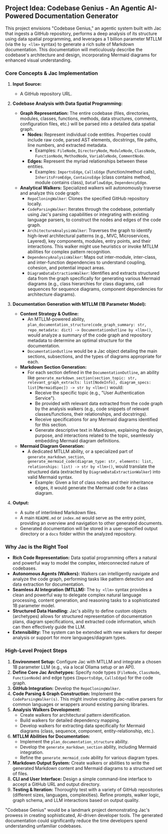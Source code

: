 ## Project Idea: Codebase Genius - An Agentic AI-Powered Documentation Generator

This project envisions "Codebase Genius," an agentic system built with Jac that ingests a GitHub repository, performs a deep analysis of its structure using data spatial programming, and leverages a 1 billion parameter MTLLM (via the `by <llm>` syntax) to generate a rich suite of Markdown documentation. This documentation will meticulously describe the codebase's architecture and design, incorporating Mermaid diagrams for enhanced visual understanding.

### Core Concepts & Jac Implementation

1.  **Input Source:**
    *   A GitHub repository URL.

2.  **Codebase Analysis with Data Spatial Programming:**
    *   **Graph Representation:** The entire codebase (files, directories, modules, classes, functions, methods, data structures, comments, configuration files, etc.) will be parsed into a detailed data spatial graph.
        *   **Nodes:** Represent individual code entities. Properties could include raw code, parsed AST elements, docstrings, file paths, line numbers, and extracted metadata.
            *   Examples: `FileNode`, `DirectoryNode`, `ModuleNode`, `ClassNode`, `FunctionNode`, `MethodNode`, `VariableNode`, `CommentNode`.
        *   **Edges:** Represent the myriad relationships between these entities.
            *   Examples: `ImportsEdge`, `CallsEdge` (function/method calls), `InheritsFromEdge`, `ContainsEdge` (class contains method, module contains class), `DataFlowEdge`, `DependencyEdge`.
    *   **Analytical Walkers:** Specialized walkers will autonomously traverse and analyze this code graph:
        *   `RepoCloningWalker`: Clones the specified GitHub repository locally.
        *   `CodeParsingWalker`: Iterates through the codebase, potentially using Jac's parsing capabilities or integrating with existing language parsers, to construct the nodes and edges of the code graph.
        *   `ArchitectureAnalysisWalker`: Traverses the graph to identify high-level architectural patterns (e.g., MVC, Microservices, Layered), key components, modules, entry points, and their interactions. This walker might use heuristics or invoke MTLLM abilities for complex pattern recognition.
        *   `DependencyAnalysisWalker`: Maps out inter-module, inter-class, and inter-function dependencies to understand coupling, cohesion, and potential impact areas.
        *   `DiagramDataExtractionWalker`: Identifies and extracts structured data from the graph specifically for generating various Mermaid diagrams (e.g., class hierarchies for class diagrams, call sequences for sequence diagrams, component dependencies for architecture diagrams).

3.  **Documentation Generation with MTLLM (1B Parameter Model):**
    *   **Content Strategy & Outline:**
        *   An MTLLM-powered ability, `plan_documentation_structure(code_graph_summary: str, repo_metadata: dict) -> DocumentationOutline by <llm>()`, would analyze a summary of the code graph and repository metadata to determine an optimal structure for the documentation.
        *   `DocumentationOutline` would be a Jac object detailing the main sections, subsections, and the types of diagrams appropriate for each.
    *   **Markdown Section Generation:**
        *   For each section defined in the `DocumentationOutline`, an ability like `generate_markdown_section(section_topic: str, relevant_graph_extracts: list[NodeInfo], diagram_specs: list[MermaidSpec]) -> str by <llm>()` would:
            *   Receive the specific topic (e.g., "User Authentication Service").
            *   Be provided with relevant data extracted from the code graph by the analysis walkers (e.g., code snippets of relevant classes/functions, their relationships, and docstrings).
            *   Receive specifications for any Mermaid diagrams identified for this section.
            *   Generate descriptive text in Markdown, explaining the design, purpose, and interactions related to the topic, seamlessly embedding Mermaid diagram definitions.
    *   **Mermaid Diagram Generation:**
        *   A dedicated MTLLM ability, or a specialized part of `generate_markdown_section`, `generate_mermaid_code(diagram_type: str, elements: list, relationships: list) -> str by <llm>()`, would translate the structured data (extracted by `DiagramDataExtractionWalker`) into valid Mermaid syntax.
            *   Example: Given a list of class nodes and their inheritance edges, it would generate the Mermaid code for a class diagram.

4.  **Output:**
    *   A suite of interlinked Markdown files.
    *   A main `README.md` or `index.md` would serve as the entry point, providing an overview and navigation to other generated documents.
    *   Generated documentation will be stored in a user-specified output directory or a `docs` folder within the analyzed repository.

### Why Jac is the Right Tool

*   **Rich Code Representation:** Data spatial programming offers a natural and powerful way to model the complex, interconnected nature of codebases.
*   **Autonomous Agents (Walkers):** Walkers can intelligently navigate and analyze the code graph, performing tasks like pattern detection and data extraction for documentation.
*   **Seamless AI Integration (MTLLM):** The `by <llm>` syntax provides a clean and powerful way to delegate complex natural language processing, content generation, and reasoning tasks to a sophisticated 1B parameter model.
*   **Structured Data Handling:** Jac's ability to define custom objects (archetypes) allows for structured representation of documentation plans, diagram specifications, and extracted code information, which can then effectively guide the LLM.
*   **Extensibility:** The system can be extended with new walkers for deeper analysis or support for more languages/diagram types.

### High-Level Project Steps

1.  **Environment Setup:** Configure Jac with MTLLM and integrate a chosen 1B parameter LLM (e.g., via a local Ollama setup or an API).
2.  **Define Core Jac Archetypes:** Specify node types (`FileNode`, `ClassNode`, `FunctionNode`) and edge types (`ImportsEdge`, `CallsEdge`) for the code graph.
3.  **GitHub Integration:** Develop the `RepoCloningWalker`.
4.  **Code Parsing & Graph Construction:** Implement the `CodeParsingWalker(s)`. This might involve creating Jac-native parsers for common languages or wrappers around existing parsing libraries.
5.  **Analysis Walkers Development:**
    *   Create walkers for architectural pattern identification.
    *   Build walkers for detailed dependency mapping.
    *   Develop walkers for extracting data specifically for Mermaid diagrams (class, sequence, component, entity-relationship, etc.).
6.  **MTLLM Abilities for Documentation:**
    *   Implement the `plan_documentation_structure` ability.
    *   Develop the `generate_markdown_section` ability, including Mermaid integration.
    *   Refine the `generate_mermaid_code` ability for various diagram types.
7.  **Markdown Output System:** Create walkers or abilities to write the generated Markdown content and Mermaid diagrams to a structured set of files.
8.  **CLI and User Interface:** Design a simple command-line interface to accept a GitHub URL and output directory.
9.  **Testing & Iteration:** Thoroughly test with a variety of GitHub repositories (different sizes, languages, complexities). Refine prompts, walker logic, graph schema, and LLM interactions based on output quality.

"Codebase Genius" would be a landmark project demonstrating Jac's prowess in creating sophisticated, AI-driven developer tools. The generated documentation could significantly reduce the time developers spend understanding unfamiliar codebases.


